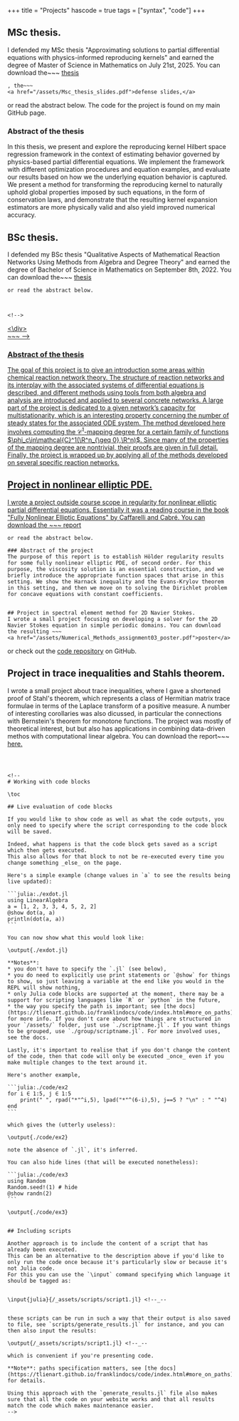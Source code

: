 +++
title = "Projects"
hascode = true
tags = ["syntax", "code"]
+++

## MSc thesis.

I defended my MSc thesis "Approximating solutions to partial differential equations with physics-informed reproducing kernels" and earned the degree of Master of Science in Mathematics on July 21st, 2025. You can download the~~~
<a href="/assets/Msc_thesis_report.pdf">thesis</a>
~~~
, the~~~
<a href="/assets/Msc_thesis_slides.pdf">defense slides,</a>
~~~
or read the abstract below. The code for the project is found on my main GitHub page.

### Abstract of the thesis
In this thesis, we present and explore the reproducing kernel Hilbert space regression framework in the context of estimating behavior governed by physics-based partial differential equations. We implement the framework with different optimization procedures and equation examples, and evaluate our results based on how we the underlying equation behavior is captured. We present a method for transforming the reproducing kernel to naturally uphold global properties imposed by such equations, in the form of conservation laws, and demonstrate that the resulting kernel expansion estimators are more physically valid and also yield improved numerical accuracy.


## BSc thesis.
I defended my BSc thesis "Qualitative Aspects of Mathematical Reaction Networks
Using Methods from Algebra and Degree Theory" and earned the degree of Bachelor of Science in Mathematics on September 8th, 2022. You can download the~~~
<a href="/assets/Bachelorprojekt_Final.pdf">thesis</a>
~~~
or read the abstract below.



<!-->
~~~

<div class="row">
    <div class="container">
        <a href="/_assets/Bachelorprojekt_Final.pdf" download="proposal">
    <\div>
</div>
~~~
-->

### Abstract of the thesis
The goal of this project is to give an introduction some areas within chemical reaction network theory. The structure of reaction networks and its interplay with the associated systems of differential equations is described, and different methods using tools from both algebra and analysis are introduced and applied to several concrete networks. A large part of the project is dedicated to a given network’s capacity for multistationarity, which is an interesting property concerning the number of steady states for the associated ODE system. The method developed here involves computing the $\mathcal{C}^1$-mapping degree for a certain family of functions $\phi_c\in\mathcal{C}^1(\R^n_{\geq 0},\R^n)$. Since many of the properties of the mapping degree are nontrivial, their proofs are given in full detail. Finally, the project is wrapped up by applying all of the methods developed on several specific reaction networks.

## Project in nonlinear elliptic PDE.
I wrote a project outside course scope in regularity for nonlinear elliptic partial differential equations. Essentially it was a reading course in the book "Fully Nonlinear Elliptic Equations" by Caffarelli and Cabré. You can download the ~~~
<a href="/assets/Bachelorprojekt_Final.pdf">report</a>
~~~
or read the abstract below.

### Abstract of the project
The purpose of this report is to establish Hölder regularity results for some fully nonlinear elliptic PDE, of second order. For this purpose, the viscosity solution is an essential construction, and we briefly introduce the appropriate function spaces that arise in this setting. We show the Harnack inequality and the Evans-Krylov theorem in this setting, and then we move on to solving the Dirichlet problem for concave equations with constant coefficients.


## Project in spectral element method for 2D Navier Stokes.
I wrote a small project focusing on developing a solver for the 2D Navier Stokes equation in simple periodic domains. You can download the resulting ~~~
<a href="/assets/Numerical_Methods_assignment03_poster.pdf">poster</a>
~~~
or check out the [code repository](https://github.com/valdemarskou/Numerical-Methods-for-DE) on GitHub.


## Project in trace inequalities and Stahls theorem.
I wrote a small project about trace inequalities, where I gave a shortened proof of Stahl's theorem, which represents a class of Hermitian matrix trace formulae in terms of the Laplace transform of a positive measure. A number of interesting corollaries was also dicussed, in particular the connections with Bernstein's theorem for monotone functions. The project was mostly of theoretical interest, but but also has applications in combining data-driven methos with computational linear algebra. You can download the report~~~
<a href="/assets/Msc_Project_2.pdf">here.</a>
~~~



<!--
# Working with code blocks

\toc

## Live evaluation of code blocks

If you would like to show code as well as what the code outputs, you only need to specify where the script corresponding to the code block will be saved.

Indeed, what happens is that the code block gets saved as a script which then gets executed.
This also allows for that block to not be re-executed every time you change something _else_ on the page.

Here's a simple example (change values in `a` to see the results being live updated):

```julia:./exdot.jl
using LinearAlgebra
a = [1, 2, 3, 3, 4, 5, 2, 2]
@show dot(a, a)
println(dot(a, a))
```

You can now show what this would look like:

\output{./exdot.jl}

**Notes**:
* you don't have to specify the `.jl` (see below),
* you do need to explicitly use print statements or `@show` for things to show, so just leaving a variable at the end like you would in the REPL will show nothing,
* only Julia code blocks are supported at the moment, there may be a support for scripting languages like `R` or `python` in the future,
* the way you specify the path is important; see [the docs](https://tlienart.github.io/franklindocs/code/index.html#more_on_paths) for more info. If you don't care about how things are structured in your `/assets/` folder, just use `./scriptname.jl`. If you want things to be grouped, use `./group/scriptname.jl`. For more involved uses, see the docs.

Lastly, it's important to realise that if you don't change the content of the code, then that code will only be executed _once_ even if you make multiple changes to the text around it.

Here's another example,

```julia:./code/ex2
for i ∈ 1:5, j ∈ 1:5
    print(" ", rpad("*"^i,5), lpad("*"^(6-i),5), j==5 ? "\n" : " "^4)
end
```

which gives the (utterly useless):

\output{./code/ex2}

note the absence of `.jl`, it's inferred.

You can also hide lines (that will be executed nonetheless):

```julia:./code/ex3
using Random
Random.seed!(1) # hide
@show randn(2)
```

\output{./code/ex3}


## Including scripts

Another approach is to include the content of a script that has already been executed.
This can be an alternative to the description above if you'd like to only run the code once because it's particularly slow or because it's not Julia code.
For this you can use the `\input` command specifying which language it should be tagged as:


\input{julia}{/_assets/scripts/script1.jl} <!--_--


these scripts can be run in such a way that their output is also saved to file, see `scripts/generate_results.jl` for instance, and you can then also input the results:

\output{/_assets/scripts/script1.jl} <!--_--

which is convenient if you're presenting code.

**Note**: paths specification matters, see [the docs](https://tlienart.github.io/franklindocs/code/index.html#more_on_paths) for details.

Using this approach with the `generate_results.jl` file also makes sure that all the code on your website works and that all results match the code which makes maintenance easier.
-->